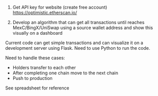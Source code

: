 1) Get API key for website (create free account)
https://optimistic.etherscan.io/

2) Develop an algorithm that can get all transactions until reaches MexC/BingX/UniSwap using a source wallet address and show this visually on a dashboard

Current code can get simple transactions and can visualize it on a development server using Flask. Need to use Python to run the code.

Need to handle these cases:
- Holders transfer to each other
- After completing one chain move to the next chain
- Push to production 

See spreadsheet for reference
